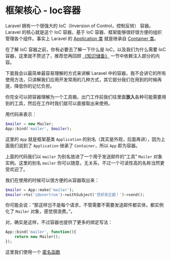 # 框架核心 - Ioc容器

Laravel 拥有一个很强大的 IoC（Inversion of Control，控制反转） 容器。Laravel 的核心就是这个 IoC 容器，基于 IoC 容器、框架能够很好很方便的组织管理各个组件。事实上 Laravel 的 [Application 类](https://github.com/laravel/framework/blob/master/src/Illuminate/Foundation/Application.php) 就是继承自 [Container 类](https://github.com/laravel/framework/tree/master/src/Illuminate/Container)。

在了解 IoC 容器之前，你有必要去了解一下什么是 IoC，以及我们为什么需要 IoC 容器，这里就不赘述了，推荐您再回顾 [《知识储备》](http://overtrue.gitbooks.io/building-web-apps-with-laravel5/content/basics.html) 一节中依赖注入部分的内容。

下面我会以最简单最容易理解的方式来讲解 Laravel 中的容器，我不会讲它的所有使用方法，只讲解我们应用开发常用的几种方式，其它部分我们在用到的时候再提，降低你的记忆负担。

你完全可以把容器理解为一个工具箱，出门工作前我们往里面**放入**各种可能需要用到的工具，然后在工作时我们就可以直接取出来使用。

用代码来表示：

```php
$mailer = new Mailer;
App::bind('mailer', $mailer);
```
这里的 `App` 就是框架基类 `Application` 的别名（其实是外观，后面再讲），因为上面我们说到了 `Application` 继承了 `Container`，所以 `App` 即为容器。

上面的代码我们以 `mailer` 为别名放进了一个用于发送邮件的“工具” `Mailer` 对象实例。这里的别名 `mailer` 你可以随意，无关系，不过一个可读性高的名称当然更受欢迎了。

我们在使用的时候可以很方便的从容器取出来：

```php
$mailer = App::make('mailer');
$mailer->to('i@overtrue')->withSubject('您好安正超！')->send();
```

你可能会说：“那这样岂不是每个请求，不管需要不需要发送邮件都实体，都实例化了 `Mailer` 对象，感觉很浪费。”。

对，确实是这样，不过容器也提供了更多的绑定写法：

```php
App::bind('mailer', function(){
    return new Mailer();
});
```

这里我们使用一个 [匿名函数]()